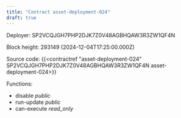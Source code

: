 ```yaml
---
title: "Contract asset-deployment-024"
draft: true
---
```

Deployer: SP2VCQJGH7PHP2DJK7Z0V48AGBHQAW3R3ZW1QF4N


 



Block height: 293149 (2024-12-04T17:25:00.000Z)

Source code: {{<contractref "asset-deployment-024" SP2VCQJGH7PHP2DJK7Z0V48AGBHQAW3R3ZW1QF4N asset-deployment-024>}}

Functions:

* disable _public_
* run-update _public_
* can-execute _read_only_
